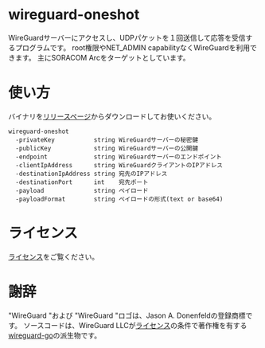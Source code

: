 # wireguard-oneshot

WireGuardサーバーにアクセスし、UDPパケットを１回送信して応答を受信するプログラムです。
root権限やNET_ADMIN capabilityなくWireGuardを利用できます。
主にSORACOM Arcをターゲットとしています。

# 使い方

バイナリを[リリースページ](https://github.com/1stship/wireguard-oneshot/releases)からダウンロードしてお使いください。

```
wireguard-oneshot
  -privateKey           string WireGuardサーバーの秘密鍵
  -publicKey            string WireGuardサーバーの公開鍵
  -endpoint             string WireGuardサーバーのエンドポイント
  -clientIpAddress      string WireGuardクライアントのIPアドレス
  -destinationIpAddress string 宛先のIPアドレス
  -destinationPort      int    宛先ポート
  -payload              string ペイロード
  -payloadFormat        string ペイロードの形式(text or base64)
```

# ライセンス

[ライセンス](https://github.com/1stship/wireguard-oneshot/blob/main/LICENSE)をご覧ください。

# 謝辞

"WireGuard "および "WireGuard "ロゴは、Jason A. Donenfeldの登録商標です。
ソースコードは、WireGuard LLCが[ライセンス](https://git.zx2c4.com/wireguard-go/tree/LICENSE)の条件で著作権を有する[wireguard-go](https://git.zx2c4.com/wireguard-go/)の派生物です。